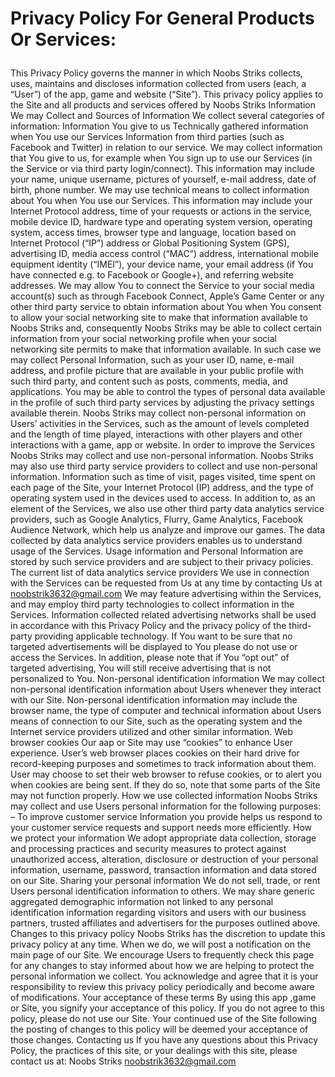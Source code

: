 <b><h1><p>Privacy Policy For General Products Or Services:</p></h1></b>
This Privacy Policy governs the manner in which Noobs Striks collects, uses, maintains and discloses information collected from users (each, a “User”) of the app, game and website (“Site”). This privacy policy applies to the Site and all products and services offered by Noobs Striks Information We may Collect and Sources of Information We collect several categories of information: Information You give to us Technically gathered information when You use our Services Information from third parties (such as Facebook and Twitter) in relation to our service. We may collect information that You give to us, for example when You sign up to use our Services (in the Service or via third party login/connect). This information may include your name, unique username, pictures of yourself, e-mail address, date of birth, phone number. We may use technical means to collect information about You when You use our Services. This information may include your Internet Protocol address, time of your requests or actions in the service, mobile device ID, hardware type and operating system version, operating system, access times, browser type and language, location based on Internet Protocol (“IP”) address or Global Positioning System (GPS), advertising ID, media access control (“MAC”) address, international mobile equipment identity (“IMEI”), your device name, your email address (if You have connected e.g. to Facebook or Google+), and referring website addresses. We may allow You to connect the Service to your social media account(s) such as through Facebook Connect, Apple’s Game Center or any other third party service to obtain information about You when You consent to allow your social networking site to make that information available to Noobs Striks and, consequently Noobs Striks may be able to collect certain information from your social networking profile when your social networking site permits to make that information available. In such case we may collect Personal Information, such as your user ID, name, e-mail address, and profile picture that are available in your public profile with such third party, and content such as posts, comments, media, and applications. You may be able to control the types of personal data available in the profile of such third party services by adjusting the privacy settings available therein. Noobs Striks may collect non-personal information on Users’ activities in the Services, such as the amount of levels completed and the length of time played, interactions with other players and other interactions with a game, app or website. In order to improve the Services Noobs Striks may collect and use non-personal information. Noobs Striks may also use third party service providers to collect and use non-personal information. Information such as time of visit, pages visited, time spent on each page of the Site, your Internet Protocol (IP) address, and the type of operating system used in the devices used to access. In addition to, as an element of the Services, we also use other third party data analytics service providers, such as Google Analytics, Flurry, Game Analytics, Facebook Audience Network, which help us analyze and improve our games. The data collected by data analytics service providers enables us to understand usage of the Services. Usage information and Personal Information are stored by such service providers and are subject to their privacy policies. The current list of data analytics service providers We use in connection with the Services can be requested from Us at any time by contacting Us at noobstrik3632@gmail.com We may feature advertising within the Services, and may employ third party technologies to collect information in the Services. Information collected related advertising networks shall be used in accordance with this Privacy Policy and the privacy policy of the third-party providing applicable technology. If You want to be sure that no targeted advertisements will be displayed to You please do not use or access the Services. In addition, please note that if You “opt out” of targeted advertising, You will still receive advertising that is not personalized to You. Non-personal identification information We may collect non-personal identification information about Users whenever they interact with our Site. Non-personal identification information may include the browser name, the type of computer and technical information about Users means of connection to our Site, such as the operating system and the Internet service providers utilized and other similar information. Web browser cookies Our aap or Site may use “cookies” to enhance User experience. User’s web browser places cookies on their hard drive for record-keeping purposes and sometimes to track information about them. User may choose to set their web browser to refuse cookies, or to alert you when cookies are being sent. If they do so, note that some parts of the Site may not function properly. How we use collected information Noobs Striks may collect and use Users personal information for the following purposes: – To improve customer service Information you provide helps us respond to your customer service requests and support needs more efficiently. How we protect your information We adopt appropriate data collection, storage and processing practices and security measures to protect against unauthorized access, alteration, disclosure or destruction of your personal information, username, password, transaction information and data stored on our Site. Sharing your personal information We do not sell, trade, or rent Users personal identification information to others. We may share generic aggregated demographic information not linked to any personal identification information regarding visitors and users with our business partners, trusted affiliates and advertisers for the purposes outlined above. Changes to this privacy policy Noobs Striks has the discretion to update this privacy policy at any time. When we do, we will post a notification on the main page of our Site. We encourage Users to frequently check this page for any changes to stay informed about how we are helping to protect the personal information we collect. You acknowledge and agree that it is your responsibility to review this privacy policy periodically and become aware of modifications. Your acceptance of these terms By using this app ,game or Site, you signify your acceptance of this policy. If you do not agree to this policy, please do not use our Site. Your continued use of the Site following the posting of changes to this policy will be deemed your acceptance of those changes. Contacting us If you have any questions about this Privacy Policy, the practices of this site, or your dealings with this site, please contact us at: Noobs Striks noobstrik3632@gmail.com

